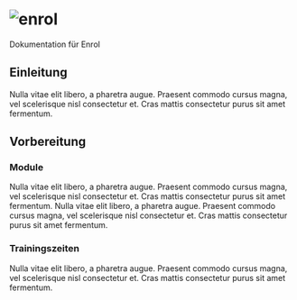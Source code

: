 ![enrol](http://enrol.ch/assets/img/logo.svg)
=========

Dokumentation für Enrol

## Einleitung
Nulla vitae elit libero, a pharetra augue. Praesent commodo cursus magna, vel scelerisque nisl consectetur et. Cras mattis consectetur purus sit amet fermentum.

## Vorbereitung
### Module
Nulla vitae elit libero, a pharetra augue. Praesent commodo cursus magna, vel scelerisque nisl consectetur et. Cras mattis consectetur purus sit amet fermentum. Nulla vitae elit libero, a pharetra augue. Praesent commodo cursus magna, vel scelerisque nisl consectetur et. Cras mattis consectetur purus sit amet fermentum.

### Trainingszeiten
Nulla vitae elit libero, a pharetra augue. Praesent commodo cursus magna, vel scelerisque nisl consectetur et. Cras mattis consectetur purus sit amet fermentum.

